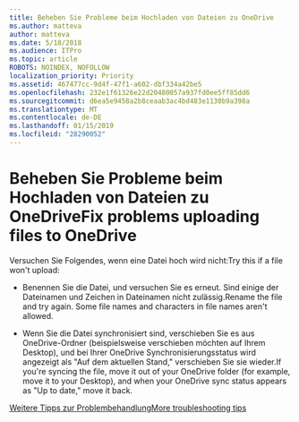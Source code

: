```yaml
---
title: Beheben Sie Probleme beim Hochladen von Dateien zu OneDrive
ms.author: matteva
author: matteva
ms.date: 5/18/2018
ms.audience: ITPro
ms.topic: article
ROBOTS: NOINDEX, NOFOLLOW
localization_priority: Priority
ms.assetid: 467477cc-9d4f-47f1-a602-dbf334a42be5
ms.openlocfilehash: 232e1f61326e22d20480057a937fd0ee5ff85dd6
ms.sourcegitcommit: d6ea5e9458a2b8ceaab3ac4bd483e1130b9a398a
ms.translationtype: MT
ms.contentlocale: de-DE
ms.lasthandoff: 01/15/2019
ms.locfileid: "28290052"
---
```

# <a name="fix-problems-uploading-files-to-onedrive"></a><span data-ttu-id="11e1e-102">Beheben Sie Probleme beim Hochladen von Dateien zu OneDrive</span><span class="sxs-lookup"><span data-stu-id="11e1e-102">Fix problems uploading files to OneDrive</span></span>

<span data-ttu-id="11e1e-103">Versuchen Sie Folgendes, wenn eine Datei hoch wird nicht:</span><span class="sxs-lookup"><span data-stu-id="11e1e-103">Try this if a file won't upload:</span></span>
  
- <span data-ttu-id="11e1e-p101">Benennen Sie die Datei, und versuchen Sie es erneut. Sind einige der Dateinamen und Zeichen in Dateinamen nicht zulässig.</span><span class="sxs-lookup"><span data-stu-id="11e1e-p101">Rename the file and try again. Some file names and characters in file names aren't allowed.</span></span> 
    
- <span data-ttu-id="11e1e-106">Wenn Sie die Datei synchronisiert sind, verschieben Sie es aus OneDrive-Ordner (beispielsweise verschieben möchten auf Ihrem Desktop), und bei Ihrer OneDrive Synchronisierungsstatus wird angezeigt als "Auf dem aktuellen Stand," verschieben Sie sie wieder.</span><span class="sxs-lookup"><span data-stu-id="11e1e-106">If you're syncing the file, move it out of your OneDrive folder (for example, move it to your Desktop), and when your OneDrive sync status appears as "Up to date," move it back.</span></span> 
    
[<span data-ttu-id="11e1e-107">Weitere Tipps zur Problembehandlung</span><span class="sxs-lookup"><span data-stu-id="11e1e-107">More troubleshooting tips</span></span>](https://go.microsoft.com/fwlink/?linkid=873155)
  

